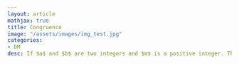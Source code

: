 ```yaml
---
layout: article
mathjax: true
title: Congruence
image: "/assets/images/img_test.jpg"
categories:
- DM
desc: If $a$ and $b$ are two integers and $m$ is a positive integer. Then we say $a$ is congruent to $b$ modulo $m$ if $m$ divides $a-b$. Notation used for congruence will be $a \equiv b (mod\ m)$ and $m$ will be called modulus.

































































































































































































































































































































































 
imagealt: 
---
```


If $a$ and $b$ are two integers and $m$ is a positive integer. Then we say *$a$ is congruent to $b$ modulo $m$* if $m$ *divides* $a-b$. Notation used for *congruence* will be $a \equiv b (mod\ m)$ and $m$ will be called *modulus*.


































































































































































































































































































































































Congruence $a \equiv b (mod\ m)$ is possible if and only if $a\%m = b\%m$ and $a = b+km$.


































































































































































































































































































































































Concept of congruence was developed by [[Karl Friedrich Gauss]].

Assume $a \equiv b (mod\ m)$ and $c \equiv d (mod\ m)$ then:

































































































































































































































































































































































1. $a+c \equiv b+d (mod\ m)$

































































































































































































































































































































































2. $ac \equiv bd (mod\ m)$


































































































































































































































































































































































Let $a$ and $b$ be integers and $m$ be a positive integer then

































































































































































































































































































































































1. $$(a+b)\ mod\ m = ((a\ mod\ m)+(b\ mod\ m))\ mod\ m$$

































































































































































































































































































































































2. $$(ab)\ mod\ m = ((a\ mod\ m)(b\ mod\ m))\ mod\ m$$
































































































































































































































































































































































